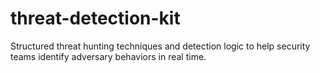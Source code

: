 # threat-detection-kit
Structured threat hunting techniques and detection logic to help security teams identify adversary behaviors in real time.
